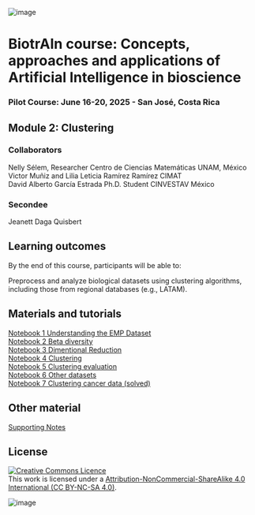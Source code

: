 ![image](https://github.com/user-attachments/assets/c8f408d4-3f11-4c67-a3b6-7c4442f410e3)

# BiotrAIn course: Concepts, approaches and applications of Artificial Intelligence in bioscience

### Pilot Course: June 16-20, 2025 - San José, Costa Rica

## Module 2: Clustering


### Collaborators

Nelly Sélem, Researcher Centro de Ciencias Matemáticas UNAM, México  
Victor Muñiz and Lilia Leticia Ramírez Ramírez CIMAT  
David Alberto García Estrada Ph.D. Student CINVESTAV México   


### Secondee

Jeanett Daga Quisbert  

## Learning outcomes

By the end of this course, participants will be able to: 

Preprocess and analyze biological datasets using clustering algorithms, including those from regional databases (e.g., LATAM).
    
   
## Materials and tutorials  

[Notebook 1 Understanding the EMP Dataset](https://colab.research.google.com/drive/13IgS-6J_gzDYdTlPzp4cxVk3pbZe05dZ)   
[Notebook 2 Beta diversity](https://colab.research.google.com/drive/1h7PQhuDl-GZ3a4JTz4-k0Ybk2KfOcb_A)   
[Notebook 3 Dimentional Reduction](https://colab.research.google.com/drive/1yAoF9JOnCPCRBMplS94W9-lBSlpGv2yc)   
[Notebook 4 Clustering](https://colab.research.google.com/drive/13zN7xrSM-dsF6IutkHL30bIG6kyVYsDl)     
[Notebook 5 Clustering evaluation](https://colab.research.google.com/drive/1o_XvTKWHgP15kvFhxeOvOj5rcQp0pW7U)   
[Notebook 6 Other datasets](https://colab.research.google.com/drive/1tvQkMGaGtaPnfAOL0R7osTLyP260ZX4z)   
[Notebook 7 Clustering cancer data (solved)](https://colab.research.google.com/drive/1001_A_Rr1P3B8z96cOzQ6v96GL9URkRh?usp=sharing)


## Other material
[Supporting Notes](https://docs.google.com/document/d/1RNrY1eII0ZJ00_ZcJ_mUGt7a2jp4YI8S/edit?usp=sharing&ouid=108688812954230337046&rtpof=true&sd=true)  

## License
<a rel="license" href="http://creativecommons.org/licenses/by/4.0/"><img alt="Creative Commons Licence" style="border-width:0" src="https://i.creativecommons.org/l/by-nc-sa/4.0/88x31.png" /></a><br />This work is licensed under a <a rel="license" href="https://creativecommons.org/licenses/by-nc-sa/4.0/">Attribution-NonCommercial-ShareAlike 4.0 International (CC BY-NC-SA 4.0)</a>.

![image](https://github.com/user-attachments/assets/33d0775f-902c-4a0c-8bbc-6a7c7947a132)
